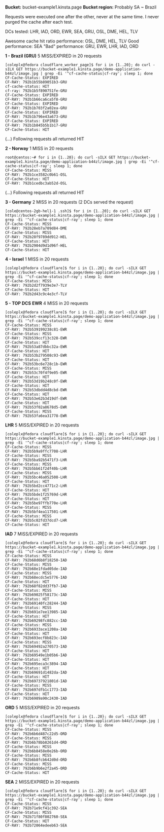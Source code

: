 **Bucket:** bucket-example1.kinsta.page
**Bucket region:** Probably SA ~ Brazil

Requests were executed one after the other, never at the same time.
I never purged the cache after each test.

DCs tested: LHR, IAD, ORD, EWR, SEA, GRU, OSL, DME, HEL, TLV

Awesome cache hit ratio performance: OSL, DME, HEL, TLV
Good performance: SEA
"Bad" performance: GRU, EWR, LHR, IAD, ORD


**1 - Brazil (GRU)**
5 MISS/EXPIRED in 20 requests
```
[coleplx@fedora cloudflare_worker_page]$ for i in {1..20}; do curl -sILX GET https://bucket-example1.kinsta.page/demo-application-b44zl/image.jpg | grep -Ei '^cf-cache-status|cf-ray'; sleep 1; done
CF-Cache-Status: EXPIRED
CF-RAY: 792b1b55b89051b3-GRU
cf-cache-status: HIT
cf-ray: 792b1b5f890751fe-GRU
CF-Cache-Status: EXPIRED
CF-RAY: 792b1b66ca6ca5f8-GRU
CF-Cache-Status: EXPIRED
CF-RAY: 792b1b703f2a02ea-GRU
CF-Cache-Status: EXPIRED
CF-RAY: 792b1b796e43a673-GRU
CF-Cache-Status: EXPIRED
CF-RAY: 792b1b845b5b1b17-GRU
CF-Cache-Status: HIT
```
(...) Following requests all returned HIT

**2 - Norway**
1 MISS in 20 requests
```
root@centos:~# for i in {1..20}; do curl -sILX GET https://bucket-example1.kinsta.page/demo-application-b44zl/image.jpg | grep -Ei '^cf-cache-status|cf-ray'; sleep 1; done
CF-Cache-Status: MISS
CF-RAY: 792b1ce3582c0b61-OSL
CF-Cache-Status: HIT
CF-RAY: 792b1cedbc3ab52d-OSL
```
(...) Following requests all returned HIT

**3 - Germany**
2 MISS in 20 requests (2 DCs served the request)
```
[cole@centos-2gb-hel1-1 .ssh]$ for i in {1..20}; do curl -sILX GET https://bucket-example1.kinsta.page/demo-application-b44zl/image.jpg | grep -Ei '^cf-cache-status|cf-ray'; sleep 1; done
CF-Cache-Status: MISS
CF-RAY: 792b28eb7a709d84-DME
CF-Cache-Status: MISS
CF-RAY: 792b28f9789dd912-HEL
CF-Cache-Status: HIT
CF-RAY: 792b2904d9d1d96f-HEL
CF-Cache-Status: HIT
```

**4 - Israel**
1 MISS in 20 requests
```
[coleplx@fedora cloudflare]$ for i in {1..20}; do curl -sILX GET https://bucket-example1.kinsta.page/demo-application-b44zl/image.jpg | grep -Ei '^cf-cache-status|cf-ray'; sleep 1; done
CF-Cache-Status: MISS
CF-RAY: 792b2d2f7939e3e7-TLV
CF-Cache-Status: HIT
CF-RAY: 792b2d43c9c4e3cf-TLV
```

**5 - TOP DCS**
**EWR**
4 MISS in 20 requests
```
[coleplx@fedora cloudflare]$ for i in {1..20}; do curl -sILX GET https://bucket-example1.kinsta.page/demo-application-b44zl/image.jpg | grep -Ei '^cf-cache-status|cf-ray'; sleep 1; done
CF-Cache-Status: MISS
CF-RAY: 792b539199238c81-EWR
CF-Cache-Status: MISS
CF-RAY: 792b539ccf13c328-EWR
CF-Cache-Status: HIT
CF-RAY: 792b53a87dbbc32a-EWR
CF-Cache-Status: HIT
CF-RAY: 792b53b279508c93-EWR
CF-Cache-Status: HIT
CF-RAY: 792b53bc6e728c1b-EWR
CF-Cache-Status: MISS
CF-RAY: 792b53c70f4f9e05-EWR
CF-Cache-Status: HIT
CF-RAY: 792b53d19b248c0f-EWR
CF-Cache-Status: HIT
CF-RAY: 792b53dbdd4d8cbd-EWR
CF-Cache-Status: HIT
CF-RAY: 792b53e62b3d19df-EWR
CF-Cache-Status: HIT
CF-RAY: 792b53f02a8678d5-EWR
CF-Cache-Status: MISS
CF-RAY: 792b53fa6ea31778-EWR
```

**LHR**
5 MISS/EXPIRED in 20 requests
```
[coleplx@fedora cloudflare]$ for i in {1..20}; do curl -sILX GET https://bucket-example1.kinsta.page/demo-application-b44zl/image.jpg | grep -Ei '^cf-cache-status|cf-ray'; sleep 1; done
CF-Cache-Status: MISS
CF-RAY: 792b5b9a9ffc7708-LHR
CF-Cache-Status: MISS
CF-RAY: 792b5ba92b5471f3-LHR
CF-Cache-Status: MISS
CF-RAY: 792b5bb61f2df40b-LHR
CF-Cache-Status: MISS
CF-RAY: 792b5bc46a052508-LHR
CF-Cache-Status: HIT
CF-RAY: 792b5bd2cc4771c2-LHR
CF-Cache-Status: HIT
CF-RAY: 792b5bde1f25769d-LHR
CF-Cache-Status: HIT
CF-RAY: 792b5be97ffb770e-LHR
CF-Cache-Status: MISS
CF-RAY: 792b5bf4ea117501-LHR
CF-Cache-Status: MISS
CF-RAY: 792b5c02fd37dcd7-LHR
CF-Cache-Status: HIT
```

**IAD**
7 MISS/EXPIRED in 20 requests
```
[coleplx@fedora cloudflare]$ for i in {1..20}; do curl -sILX GET https://bucket-example1.kinsta.page/demo-application-b44zl/image.jpg | grep -Ei '^cf-cache-status|cf-ray'; sleep 1; done
CF-Cache-Status: MISS
CF-RAY: 792b68d6b8f18250-IAD
CF-Cache-Status: MISS
CF-RAY: 792b68e1fdad05de-IAD
CF-Cache-Status: MISS
CF-RAY: 792b68ecdc5e5776-IAD
CF-Cache-Status: HIT
CF-RAY: 792b68f82dd37fb7-IAD
CF-Cache-Status: MISS
CF-RAY: 792b69025f58173c-IAD
CF-Cache-Status: HIT
CF-RAY: 792b69140fc28244-IAD
CF-Cache-Status: MISS
CF-RAY: 792b691e7ee13985-IAD
CF-Cache-Status: HIT
CF-RAY: 792b69298fc882cc-IAD
CF-Cache-Status: MISS
CF-RAY: 792b6933ace1208a-IAD
CF-Cache-Status: HIT
CF-RAY: 792b693ecf8b823c-IAD
CF-Cache-Status: MISS
CF-RAY: 792b69492a270573-IAD
CF-Cache-Status: HIT
CF-RAY: 792b69549e1b05b6-IAD
CF-Cache-Status: HIT
CF-RAY: 792b695eca3c3894-IAD
CF-Cache-Status: HIT
CF-RAY: 792b69691d1482da-IAD
CF-Cache-Status: HIT
CF-RAY: 792b69737921801d-IAD
CF-Cache-Status: MISS
CF-RAY: 792b697dfb1c1773-IAD
CF-Cache-Status: HIT
CF-RAY: 792b6989a90c2430-IAD
```

**ORD**
5 MISS/EXPIRED in 20 requests
```
[coleplx@fedora cloudflare]$ for i in {1..20}; do curl -sILX GET https://bucket-example1.kinsta.page/demo-application-b44zl/image.jpg | grep -Ei '^cf-cache-status|cf-ray'; sleep 1; done
CF-Cache-Status: MISS
CF-RAY: 792b6b6d487c22d5-ORD
CF-Cache-Status: MISS
CF-RAY: 792b6b78bb8261d4-ORD
CF-Cache-Status: MISS
CF-RAY: 792b6b8458e0e26b-ORD
CF-Cache-Status: MISS
CF-RAY: 792b6b8fcb642d0d-ORD
CF-Cache-Status: MISS
CF-RAY: 792b6b9b6e2f2a45-ORD
CF-Cache-Status: HIT
```

**SEA**
2 MISS/EXPIRED in 20 requests
```
[coleplx@fedora cloudflare]$ for i in {1..20}; do curl -sILX GET https://bucket-example1.kinsta.page/demo-application-b44zl/image.jpg | grep -Ei '^cf-cache-status|cf-ray'; sleep 1; done
CF-Cache-Status: MISS
CF-RAY: 792b71e9cf41c392-SEA
CF-Cache-Status: MISS
CF-RAY: 792b71f80f802760-SEA
CF-Cache-Status: HIT
CF-RAY: 792b72064edeeb63-SEA
```